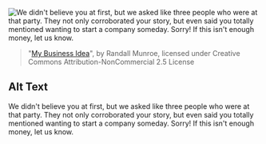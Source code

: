 ![We didn't believe you at first, but we asked like three people who were at that party. They not only corroborated your story, but even said you totally mentioned wanting to start a company someday. Sorry! If this isn't enough money, let us know.](https://imgs.xkcd.com/comics/my_business_idea.png)
> "[My Business Idea](https://xkcd.com/827/)", by Randall Munroe, licensed under Creative Commons Attribution-NonCommercial 2.5 License

## Alt Text
We didn't believe you at first, but we asked like three people who were at that party. They not only corroborated your story, but even said you totally mentioned wanting to start a company someday. Sorry! If this isn't enough money, let us know.
